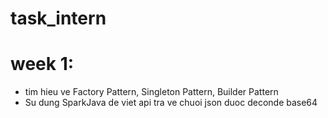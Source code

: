 # task_intern

# week 1: 
- tim hieu ve Factory Pattern, Singleton Pattern, Builder Pattern
- Su dung SparkJava de viet api tra ve chuoi json duoc deconde base64
